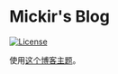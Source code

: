 Mickir's Blog
=============

[![License][license-image]][license-url]

使用[这个博客主题](http://liuyanwei.jumppo.com)。

[license-url]: http://www.gnu.org/licenses/gpl-3.0.html
[license-image]: https://img.shields.io/badge/License-GPLv3-blue.svg?style=flat

